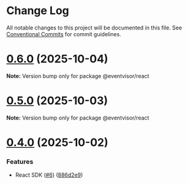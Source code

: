 # Change Log

All notable changes to this project will be documented in this file.
See [Conventional Commits](https://conventionalcommits.org) for commit guidelines.

# [0.6.0](https://github.com/eventvisor/eventvisor/compare/v0.5.0...v0.6.0) (2025-10-04)

**Note:** Version bump only for package @eventvisor/react





# [0.5.0](https://github.com/eventvisor/eventvisor/compare/v0.4.0...v0.5.0) (2025-10-03)

**Note:** Version bump only for package @eventvisor/react





# [0.4.0](https://github.com/eventvisor/eventvisor/compare/v0.3.0...v0.4.0) (2025-10-02)


### Features

* React SDK ([#6](https://github.com/eventvisor/eventvisor/issues/6)) ([886d2e9](https://github.com/eventvisor/eventvisor/commit/886d2e9d2626e9b7323d097bb005811743af611c))
